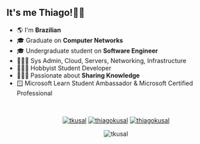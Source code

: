 <h2>It's me Thiago!👋🏻</h2>

- 🌎 I'm **Brazilian**
- 🎓 Graduate on **Computer Networks**
- 🎓 Undergraduate student on **Software Engineer**
- 👨🏻‍🔧 Sys Admin, Cloud, Servers, Networking, Infrastructure
- 👨🏻‍💻 Hobbyist Student Developer
- 👨🏻‍🏫 Passionate about **Sharing Knowledge**
- 🪟 Microsoft Learn Student Ambassador & Microsoft Certified Professional

<p><br></p> 
<p align="center">
<a href="https://linkedin.com/in/tkusal" target="blank"><img align="center" src="https://img.shields.io/badge/LinkedIn-0077B5?style=for-the-badge&logo=linkedin&logoColor=white" alt="tkusal"/></a>
<a href="https://tkusal.com.br" target="blank" font-size="6em"><img align="center" src="https://img.shields.io/badge/website-000000?style=for-the-badge&logo=About.me&logoColor=white" alt="thiagokusal"/></a>
<a href="https://www.youtube.com/c/thiagokusal" target="blank"><img align="center" src="https://img.shields.io/badge/YouTube-FF0000?style=for-the-badge&logo=youtube&logoColor=white" alt="thiagokusal"/></a>
</p>

<p align="center"><img align="center" src="https://github-readme-stats.vercel.app/api/top-langs?username=tkusal&show_icons=true&locale=en&layout=compact&theme=blue-green" alt="tkusal" /></p>

